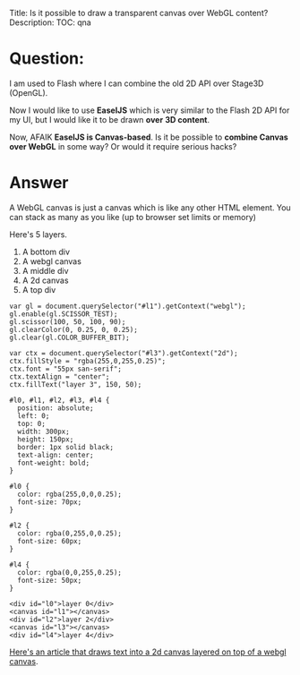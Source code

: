 Title: Is it possible to draw a transparent canvas over WebGL content?
Description:
TOC: qna

# Question:

I am used to Flash where I can combine the old 2D API over Stage3D (OpenGL).

Now I would like to use **EaselJS** which is very similar to the Flash 2D API for my UI, but I would like it to be drawn **over** **3D content**.

Now, AFAIK **EaselJS is Canvas-based**. Is it be possible to **combine Canvas over WebGL** in some way? Or would it require serious hacks?

# Answer

A WebGL canvas is just a canvas which is like any other HTML element. You can stack as many as you like (up to browser set limits or memory)

Here's 5 layers. 

1.  A bottom div
2.  A webgl canvas
3.  A middle div
4.  A 2d canvas
5.  A top div


<!-- begin snippet: js hide: false -->

<!-- language: lang-js -->

    var gl = document.querySelector("#l1").getContext("webgl");
    gl.enable(gl.SCISSOR_TEST);
    gl.scissor(100, 50, 100, 90);
    gl.clearColor(0, 0.25, 0, 0.25);
    gl.clear(gl.COLOR_BUFFER_BIT);

    var ctx = document.querySelector("#l3").getContext("2d");
    ctx.fillStyle = "rgba(255,0,255,0.25)";
    ctx.font = "55px san-serif";
    ctx.textAlign = "center";
    ctx.fillText("layer 3", 150, 50);

<!-- language: lang-css -->

    #l0, #l1, #l2, #l3, #l4 {
      position: absolute;
      left: 0;
      top: 0;
      width: 300px;
      height: 150px;
      border: 1px solid black;
      text-align: center;
      font-weight: bold;
    }

    #l0 {
      color: rgba(255,0,0,0.25);  
      font-size: 70px;
    }

    #l2 {
      color: rgba(0,255,0,0.25);
      font-size: 60px;
    }

    #l4 {
      color: rgba(0,0,255,0.25);
      font-size: 50px;
    }

<!-- language: lang-html -->

    <div id="l0">layer 0</div>
    <canvas id="l1"></canvas>
    <div id="l2">layer 2</div>
    <canvas id="l3"></canvas>
    <div id="l4">layer 4</div>

<!-- end snippet -->

[Here's an article that draws text into a 2d canvas layered on top of a webgl canvas](http://webglfundamentals.org/webgl/lessons/webgl-text-canvas2d.html).
